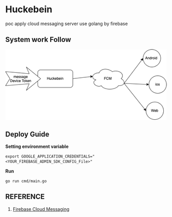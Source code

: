 # Huckebein

poc apply cloud messaging server use golang by firebase

## System work Follow

![Sequence Diagram](./docs/system.png)

## Deploy Guide

**Setting environment variable**

```shell
export GOOGLE_APPLICATION_CREDENTIALS="<YOUR_FIREBASE_ADMIN_SDK_CONFIG_File>" 
```

**Run**

```shell
go run cmd/main.go   
```

## REFERENCE

1. [Firebase Cloud Messaging](https://firebase.google.com/docs/cloud-messaging/)
